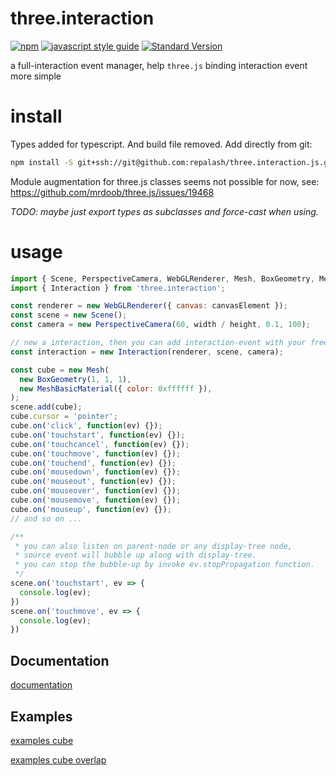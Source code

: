 # three.interaction

[![npm](https://img.shields.io/npm/v/three.interaction.svg?style=flat-square)](https://github.com/jasonChen1982/three.interaction.js)
[![javascript style guide](https://img.shields.io/badge/code_style-google-brightgreen.svg)](https://google.github.io/styleguide/jsguide.html)
[![Standard Version](https://img.shields.io/badge/release-standard%20version-brightgreen.svg)](https://github.com/conventional-changelog/standard-version)

a full-interaction event manager, help `three.js` binding interaction event more simple

# install

Types added for typescript. And build file removed. Add directly from git:
```sh
npm install -S git+ssh://git@github.com:repalash/three.interaction.js.git#types
```

Module augmentation for three.js classes seems not possible for now, see: https://github.com/mrdoob/three.js/issues/19468

_TODO: maybe just export types as subclasses and force-cast when using._

# usage

```javascript
import { Scene, PerspectiveCamera, WebGLRenderer, Mesh, BoxGeometry, MeshBasicMaterial } from 'three';
import { Interaction } from 'three.interaction';

const renderer = new WebGLRenderer({ canvas: canvasElement });
const scene = new Scene();
const camera = new PerspectiveCamera(60, width / height, 0.1, 100);

// new a interaction, then you can add interaction-event with your free style
const interaction = new Interaction(renderer, scene, camera);

const cube = new Mesh(
  new BoxGeometry(1, 1, 1),
  new MeshBasicMaterial({ color: 0xffffff }),
);
scene.add(cube);
cube.cursor = 'pointer';
cube.on('click', function(ev) {});
cube.on('touchstart', function(ev) {});
cube.on('touchcancel', function(ev) {});
cube.on('touchmove', function(ev) {});
cube.on('touchend', function(ev) {});
cube.on('mousedown', function(ev) {});
cube.on('mouseout', function(ev) {});
cube.on('mouseover', function(ev) {});
cube.on('mousemove', function(ev) {});
cube.on('mouseup', function(ev) {});
// and so on ...

/**
 * you can also listen on parent-node or any display-tree node,
 * source event will bubble up along with display-tree.
 * you can stop the bubble-up by invoke ev.stopPropagation function.
 */
scene.on('touchstart', ev => {
  console.log(ev);
})
scene.on('touchmove', ev => {
  console.log(ev);
})

```

## Documentation
[documentation][documentation]

## Examples
[examples cube][examples]

[examples cube overlap][examples-overlap]


[documentation]:https://jasonchen1982.github.io/three.interaction.js/docs/ "three.interaction documention page"
[examples]:https://jasonchen1982.github.io/three.interaction.js/examples/interaction/ "three.interaction examples page"
[examples-overlap]:https://jasonchen1982.github.io/three.interaction.js/examples/interaction-overlap/ "three.interaction examples page with overlap"
